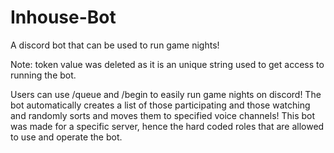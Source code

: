 # Inhouse-Bot
A discord bot that can be used to run game nights!

Note: token value was deleted as it is an unique string used to get access to running the bot.

Users can use /queue and /begin to easily run game nights on discord! The bot automatically creates a list of those participating and those watching and randomly sorts and 
moves them to specified voice channels! This bot was made for a specific server, hence the hard coded roles that are allowed to use and operate the bot.
